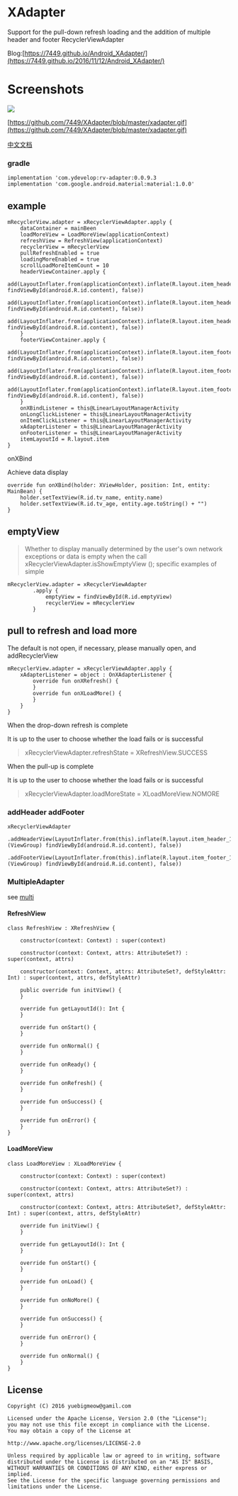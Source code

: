 # XAdapter
Support for the pull-down refresh loading and the addition of multiple header and footer RecyclerViewAdapter


Blog:[https://7449.github.io/Android_XAdapter/](https://7449.github.io/2016/11/12/Android_XAdapter/)

# Screenshots

![](https://github.com/7449/XAdapter/blob/master/xadapter.gif)

[https://github.com/7449/XAdapter/blob/master/xadapter.gif](https://github.com/7449/XAdapter/blob/master/xadapter.gif)


[中文文档](https://7449.github.io/2016/11/12/Android_XAdapter/)

### gradle

    implementation 'com.ydevelop:rv-adapter:0.0.9.3
    implementation 'com.google.android.material:material:1.0.0'

## example

    mRecyclerView.adapter = xRecyclerViewAdapter.apply {
        dataContainer = mainBeen
        loadMoreView = LoadMoreView(applicationContext)
        refreshView = RefreshView(applicationContext)
        recyclerView = mRecyclerView
        pullRefreshEnabled = true
        loadingMoreEnabled = true
        scrollLoadMoreItemCount = 10
        headerViewContainer.apply {
            add(LayoutInflater.from(applicationContext).inflate(R.layout.item_header_1, findViewById(android.R.id.content), false))
            add(LayoutInflater.from(applicationContext).inflate(R.layout.item_header_2, findViewById(android.R.id.content), false))
            add(LayoutInflater.from(applicationContext).inflate(R.layout.item_header_3, findViewById(android.R.id.content), false))
        }
        footerViewContainer.apply {
            add(LayoutInflater.from(applicationContext).inflate(R.layout.item_footer_1, findViewById(android.R.id.content), false))
            add(LayoutInflater.from(applicationContext).inflate(R.layout.item_footer_2, findViewById(android.R.id.content), false))
            add(LayoutInflater.from(applicationContext).inflate(R.layout.item_footer_3, findViewById(android.R.id.content), false))
        }
        onXBindListener = this@LinearLayoutManagerActivity
        onLongClickListener = this@LinearLayoutManagerActivity
        onItemClickListener = this@LinearLayoutManagerActivity
        xAdapterListener = this@LinearLayoutManagerActivity
        onFooterListener = this@LinearLayoutManagerActivity
        itemLayoutId = R.layout.item
    }

onXBind

Achieve data display

    override fun onXBind(holder: XViewHolder, position: Int, entity: MainBean) {
        holder.setTextView(R.id.tv_name, entity.name)
        holder.setTextView(R.id.tv_age, entity.age.toString() + "")
    }

## emptyView

>Whether to display manually determined by the user's own network exceptions or data is empty when the call xRecyclerViewAdapter.isShowEmptyView (); specific examples of simple
	
    mRecyclerView.adapter = xRecyclerViewAdapter
            .apply {
                emptyView = findViewById(R.id.emptyView)
                recyclerView = mRecyclerView
            }

## pull to refresh and load more

The default is not open, if necessary, please manually open, and addRecyclerView

    mRecyclerView.adapter = xRecyclerViewAdapter.apply {
        xAdapterListener = object : OnXAdapterListener {
            override fun onXRefresh() {
            }
            override fun onXLoadMore() {
            }
        }
    }

When the drop-down refresh is complete

It is up to the user to choose whether the load fails or is successful

>xRecyclerViewAdapter.refreshState = XRefreshView.SUCCESS

When the pull-up is complete

It is up to the user to choose whether the load fails or is successful

>xRecyclerViewAdapter.loadMoreState = XLoadMoreView.NOMORE

### addHeader addFooter

    xRecyclerViewAdapter
     .addHeaderView(LayoutInflater.from(this).inflate(R.layout.item_header_1, (ViewGroup) findViewById(android.R.id.content), false))
     .addFooterView(LayoutInflater.from(this).inflate(R.layout.item_footer_1, (ViewGroup) findViewById(android.R.id.content), false))
		 
### MultipleAdapter

see [multi](https://github.com/7449/XAdapter/tree/master/xadapterLibrary/src/main/java/com/xadapter/adapter/XMultiAdapter.kt)

#### RefreshView 

    class RefreshView : XRefreshView {
    
        constructor(context: Context) : super(context)
    
        constructor(context: Context, attrs: AttributeSet?) : super(context, attrs)
    
        constructor(context: Context, attrs: AttributeSet?, defStyleAttr: Int) : super(context, attrs, defStyleAttr)
    
        public override fun initView() {
        }
    
        override fun getLayoutId(): Int {
        }
    
        override fun onStart() {
        }
    
        override fun onNormal() {
        }
    
        override fun onReady() {
        }
    
        override fun onRefresh() {
        }
    
        override fun onSuccess() {
        }
    
        override fun onError() {
        }
    }

#### LoadMoreView

    class LoadMoreView : XLoadMoreView {
    
        constructor(context: Context) : super(context)
    
        constructor(context: Context, attrs: AttributeSet?) : super(context, attrs)
    
        constructor(context: Context, attrs: AttributeSet?, defStyleAttr: Int) : super(context, attrs, defStyleAttr)
    
        override fun initView() {
        }
    
        override fun getLayoutId(): Int {
        }
    
        override fun onStart() {
        }
    
        override fun onLoad() {
        }
    
        override fun onNoMore() {
        }
    
        override fun onSuccess() {
        }
    
        override fun onError() {
        }
    
        override fun onNormal() {
        }
    }


License
--
    Copyright (C) 2016 yuebigmeow@gamil.com

    Licensed under the Apache License, Version 2.0 (the "License");
    you may not use this file except in compliance with the License.
    You may obtain a copy of the License at

    http://www.apache.org/licenses/LICENSE-2.0

    Unless required by applicable law or agreed to in writing, software
    distributed under the License is distributed on an "AS IS" BASIS,
    WITHOUT WARRANTIES OR CONDITIONS OF ANY KIND, either express or implied.
    See the License for the specific language governing permissions and
    limitations under the License.

